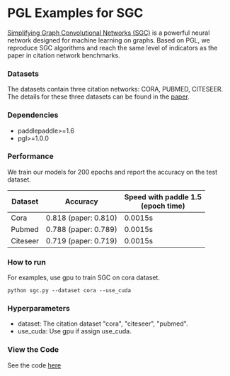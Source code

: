 # PGL Examples for SGC 

[Simplifying Graph Convolutional Networks \(SGC\)](https://arxiv.org/pdf/1902.07153.pdf) is a powerful neural network designed for machine learning on graphs. Based on PGL, we reproduce SGC algorithms and reach the same level of indicators as the paper in citation network benchmarks.

### Datasets

The datasets contain three citation networks: CORA, PUBMED, CITESEER. The details for these three datasets can be found in the [paper](https://arxiv.org/abs/1609.02907).

### Dependencies

- paddlepaddle>=1.6
- pgl>=1.0.0

### Performance

We train our models for 200 epochs and report the accuracy on the test dataset.

| Dataset | Accuracy | Speed with paddle 1.5 <br> (epoch time)|
| --- | --- | ---|
| Cora | 0.818 (paper: 0.810) | 0.0015s | 
| Pubmed | 0.788 (paper: 0.789) | 0.0015s |
| Citeseer | 0.719 (paper: 0.719) | 0.0015s | 


### How to run

For examples, use gpu to train SGC on cora dataset.
```
python sgc.py --dataset cora --use_cuda
```

### Hyperparameters

- dataset: The citation dataset "cora", "citeseer", "pubmed".
- use_cuda: Use gpu if assign use_cuda. 

### View the Code

See the code [here](sgc_examples_code.html)
